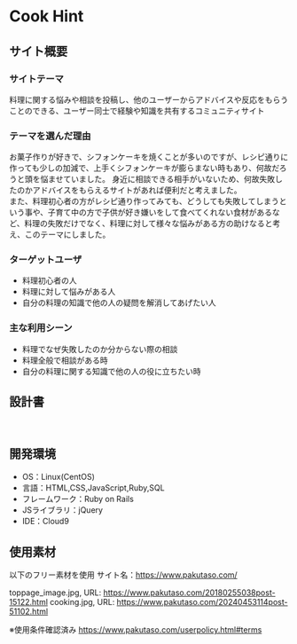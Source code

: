 # ​Cook Hint
## サイト概要
### サイトテーマ
<!--何を『目的』とし、どのような『分類』なのかを簡潔に書く-->
​料理に関する悩みや相談を投稿し、他のユーザーからアドバイスや反応をもらうことのできる、ユーザー同士で経験や知識を共有するコミュニティサイト
### テーマを選んだ理由
<!--なぜこのようなテーマにしたかを説明する-->
​ お菓子作りが好きで、シフォンケーキを焼くことが多いのですが、レシピ通りに作っても少しの加減で、上手くシフォンケーキが膨らまない時もあり、何故だろうと頭を悩ませていました。
身近に相談できる相手がいないため、何故失敗したのかアドバイスをもらえるサイトがあれば便利だと考えました。<br>
また、料理初心者の方がレシピ通り作ってみても、どうしても失敗してしまうという事や、子育て中の方で子供が好き嫌いをして食べてくれない食材があるなど、料理の失敗だけでなく、料理に対して様々な悩みがある方の助けなると考え、このテーマにしました。

### ターゲットユーザ
<!--誰に使ってもらうかを具体的に記載する-->
- 料理初心者の人
- 料理に対して悩みがある人
- 自分の料理の知識で他の人の疑問を解消してあげたい人

### 主な利用シーン
<!--どのような時に使うのかの状況を記載すること-->
- 料理でなぜ失敗したのか分からない際の相談
- 料理全般で相談がある時
- 自分の料理に関する知識で他の人の役に立ちたい時

## 設計書
<!--テーマを設定・提出する時点では不要です-->
​
## 開発環境
- OS：Linux(CentOS)
- 言語：HTML,CSS,JavaScript,Ruby,SQL
- フレームワーク：Ruby on Rails
- JSライブラリ：jQuery
- IDE：Cloud9
​

## 使用素材

以下のフリー素材を使用
サイト名：https://www.pakutaso.com/

toppage_image.jpg, URL: https://www.pakutaso.com/20180255038post-15122.html
cooking.jpg, URL: https://www.pakutaso.com/20240453114post-51102.html

※使用条件確認済み
https://www.pakutaso.com/userpolicy.html#terms
